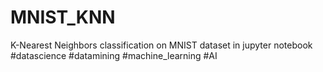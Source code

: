 # MNIST_KNN
K-Nearest Neighbors classification on MNIST dataset in jupyter notebook
#datascience #datamining #machine_learning #AI 
